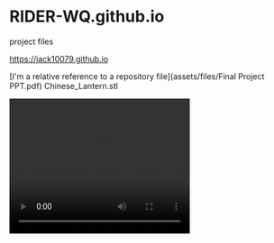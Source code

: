 # RIDER-WQ.github.io
project files

https://jack10079.github.io

[I'm a relative reference to a repository file](assets/files/Final Project PPT.pdf)
Chinese_Lantern.stl

<video width="320" height="240" autoplay>
  <source src="model.mp4" type="video/mp4">
  <source src="model.ogg" type="video/ogg">
Your browser does not support the video tag.
</video>
